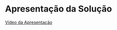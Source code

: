 # Apresentação da Solução

<a href="../presentation/Projeto Puc - Medicfy.mp4"> Vídeo da Apresentação</a>

